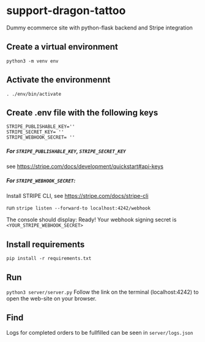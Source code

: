 # support-dragon-tattoo
Dummy ecommerce site with python-flask backend and Stripe integration


## Create a virtual environment
`python3 -m venv env`

## Activate the environmennt
`. ./env/bin/activate`

## Create .env file with the following keys 
```
STRIPE_PUBLISHABLE_KEY=''
STRIPE_SECRET_KEY= ''
STRIPE_WEBHOOK_SECRET= ''
```

##### For `STRIPE_PUBLISHABLE_KEY`, `STRIPE_SECRET_KEY`
see https://stripe.com/docs/development/quickstart#api-keys


##### For `STRIPE_WEBHOOK_SECRET`:
Install STRIPE CLI, see https://stripe.com/docs/stripe-cli


run `stripe listen --forward-to localhost:4242/webhook`


The console should display: Ready! Your webhook signing secret is `<YOUR_STRIPE_WEBHOOK_SECRET>`



## Install requirements 
`pip install -r requirements.txt`

## Run 
`python3 server/server.py`
Follow the link on the terminal (localhost:4242) to open the web-site on your browser. 

## Find
Logs for completed orders to be fullfilled can be seen in `server/logs.json`
